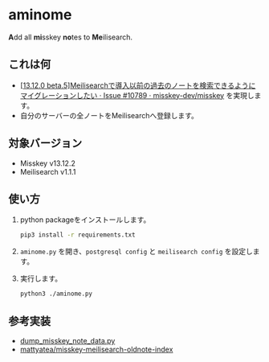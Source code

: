 # aminome

**A**dd all **mi**sskey **no**tes to **Me**ilisearch.

## これは何

- [[13.12.0 beta.5]Meilisearchで導入以前の過去のノートを検索できるようにマイグレーションしたい · Issue #10789 · misskey-dev/misskey](https://github.com/misskey-dev/misskey/issues/10789) を実現します。
- 自分のサーバーの全ノートをMeilisearchへ登録します。

## 対象バージョン

- Misskey v13.12.2
- Meilisearch v1.1.1

## 使い方

1. python packageをインストールします。

    ```sh
    pip3 install -r requirements.txt
    ```

2. `aminome.py` を開き、`postgresql config` と `meilisearch config` を設定します。

3. 実行します。

    ```sh
    python3 ./aminome.py
    ```

## 参考実装

- [dump_misskey_note_data.py](https://gist.github.com/CyberRex0/d481c4c2be6dc47fee4b50cefadf2074)
- [mattyatea/misskey-meilisearch-oldnote-index](https://github.com/mattyatea/misskey-meilisearch-oldnote-index)
